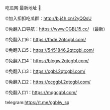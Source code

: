 吃瓜网 最新地址 👋 

⏰加入扣扣吃瓜群：http://b.j4h.cn/2yQQsU

⏰免翻入口导航：https://www.CGBL15.cc/  （最新）

⏰免翻入口6：https://fhde.2qtcgbl.com/

⏰免翻入口5：https://5451846.2qtcgbl.com/

⏰免翻入口4：https://blcgw.2qtcgbl.com/

⏰免翻入口3：https://cgbl.2qtcgbl.com/

⏰免翻入口2：https://ccggbl.2qtcgbl.com/

⏰免翻入口1：https://mqgcgbl.com/

telegram:https://t.me/cgblw_sq


